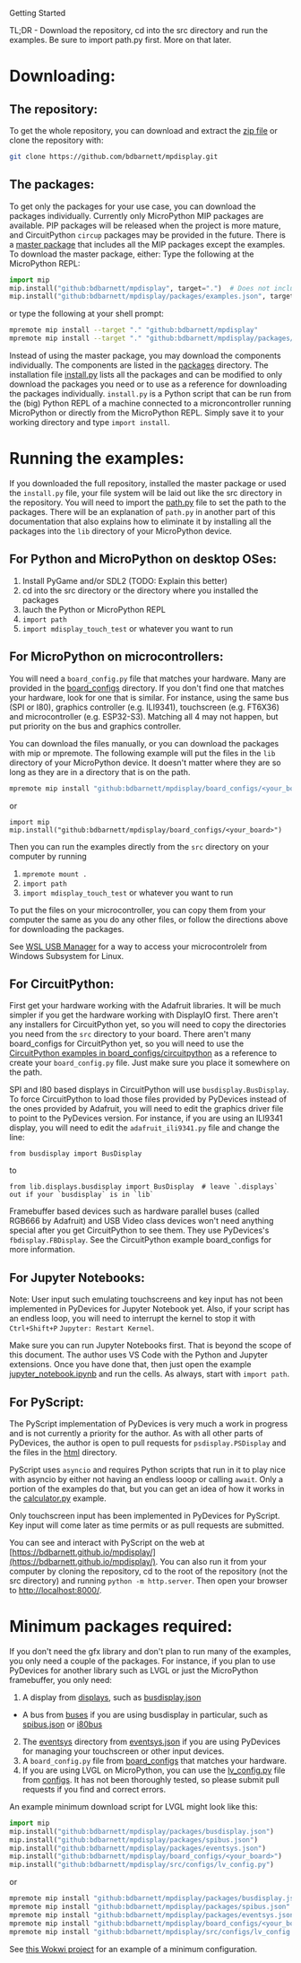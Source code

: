 Getting Started

TL;DR - Download the repository, cd into the src directory and run the examples.  Be sure to import path.py first.  More on that later.

# Downloading:
## The repository:
To get the whole repository, you can download and extract the [zip file](https://github.com/bdbarnett/mpdisplay/archive/refs/heads/main.zip) or clone the repository with:
```bash
git clone https://github.com/bdbarnett/mpdisplay.git
```

## The packages:
To get only the packages for your use case, you can download the packages individually.  Currently only MicroPython MIP packages are available.  PIP packages will be released when the project is more mature, and CircuitPython `circup` packages may be provided in the future.  There is a [master package](../package.json) that includes all the MIP packages except the examples.  To download the master package, either:
Type the following at the MicroPython REPL:
```python
import mip
mip.install("github:bdbarnett/mpdisplay", target=".")  # Does not include examples
mip.install("github:bdbarnett/mpdisplay/packages/examples.json", target=".")  # Optional examples
```
or type the following at your shell prompt:
```bash
mpremote mip install --target "." "github:bdbarnett/mpdisplay"
mpremote mip install --target "." "github:bdbarnett/mpdisplay/packages/examples.json"
```

Instead of using the master package, you may download the components individually.  The components are listed in the [packages](../packages) directory.  The installation file [install.py](../install.py) lists all the packages and can be modified to only download the packages you need or to use as a reference for downloading the packages individually.  `install.py` is a Python script that can be run from the (big) Python REPL of a machine connected to a microncontroller running MicroPython or directly from the MicroPython REPL.  Simply save it to your working directory and type `import install`.

# Running the examples:
If you downloaded the full repository, installed the master package or used the `install.py` file, your file system will be laid out like the src directory in the repository.  You will need to import the [path.py](../src/path.py) file to set the path to the packages.  There will be an explanation of `path.py` in another part of this documentation that also explains how to eliminate it by installing all the packages into the `lib` directory of your MicroPython device.

## For Python and MicroPython on desktop OSes:
1.  Install PyGame and/or SDL2 (TODO: Explain this better)
2.  cd into the src directory or the directory where you installed the packages
3.  lauch the Python or MicroPython REPL
4.  `import path`
5.  `import mdisplay_touch_test` or whatever you want to run

## For MicroPython on microcontrollers:
You will need a `board_config.py` file that matches your hardware.  Many are provided in the [board_configs](../board_configs) directory.  If you don't find one that matches your hardware, look for one that is similar.  For instance, using the same bus (SPI or I80), graphics controller (e.g. ILI9341), touchscreen (e.g. FT6X36) and microcontroller (e.g. ESP32-S3).  Matching all 4 may not happen, but put priority on the bus and graphics controller.

You can download the files manually, or you can download the packages with mip or mpremote.  The following example will put the files in the `lib` directory of your MicroPython device.  It doesn't matter where they are so long as they are in a directory that is on the path.
```bash
mpremote mip install "github:bdbarnett/mpdisplay/board_configs/<your_board>"
```
or
```MicroPython
import mip
mip.install("github:bdbarnett/mpdisplay/board_configs/<your_board>")
```
Then you can run the examples directly from the `src` directory on your computer by running 
1. `mpremote mount .`
2. `import path`
3. `import mdisplay_touch_test` or whatever you want to run

To put the files on your microcontroller, you can copy them from your computer the same as you do any other files, or follow the directions above for downloading the packages.

See [WSL USB Manager](https://gitlab.com/alelec/wsl-usb-gui) for a way to access your microcontrolelr from Windows Subsystem for Linux.

## For CircuitPython:
First get your hardware working with the Adafruit libraries.  It will be much simpler if you get the hardware working with DisplayIO first.  There aren't any installers for CircuitPython yet, so you will need to copy the directories you need from the `src` directory to your board.  There aren't many board_configs for CircuitPython yet, so you will need to use the [CircuitPython examples in board_configs/circuitpython](../board_configs/circuitpython) as a reference to create your `board_config.py` file.  Just make sure you place it somewhere on the path.

SPI and I80 based displays in CircuitPython will use `busdisplay.BusDisplay`.  To force CircuitPython to load those files provided by PyDevices instead of the ones provided by Adafruit, you will need to edit the graphics driver file to point to the PyDevices version.  For instance, if you are using an ILI9341 display, you will need to edit the `adafruit_ili9341.py` file and change the line:
```
from busdisplay import BusDisplay
```
to 
```
from lib.displays.busdisplay import BusDisplay  # leave `.displays` out if your `busdisplay` is in `lib`
```

Framebuffer based devices such as hardware parallel buses (called RGB666 by Adafruit) and USB Video class devices won't need anything special after you get CircuitPython to see them.  They use PyDevices's `fbdisplay.FBDisplay`.  See the CircuitPython example board_configs for more information.

## For Jupyter Notebooks:
Note:  User input such emulating touchscreens and key input has not been implemented in PyDevices for Jupyter Notebook yet.  Also, if your script has an endless loop, you will need to interrupt the kernel to stop it with `Ctrl+Shift+P` `Jupyter: Restart Kernel`.

Make sure you can run Jupyter Notebooks first.  That is beyond the scope of this document.  The author uses VS Code with the Python and Jupyter extensions.  Once you have done that, then just open the example [jupyter_notebook.ipynb](../src/utils/jupyter_notebook.ipynb) and run the cells.  As always, start with `import path`.

## For PyScript:
The PyScript implementation of PyDevices is very much a work in progress and is not currently a priority for the author.  As with all other parts of PyDevices, the author is open to pull requests for `psdisplay.PSDisplay` and the files in the [html](../html) directory.

PyScript uses `asyncio` and requires Python scripts that run in it to play nice with asyncio by either not having an endless looop or calling `await`.  Only a portion of the examples do that, but you can get an idea of how it works in the [calculator.py](../src/examples/calculator.py) example.

Only touchscreen input has been implemented in PyDevices for PyScript.  Key input will come later as time permits or as pull requests are submitted.

You can see and interact with PyScript on the web at [https://bdbarnett.github.io/mpdisplay/](https://bdbarnett.github.io/mpdisplay/).  You can also run it from your computer by cloning the repository, cd to the root of the repository (not the src directory) and running `python -m http.server`.  Then open your browser to [http://localhost:8000/](http://localhost:8000/).

# Minimum packages required:
If you don't need the gfx library and don't plan to run many of the examples, you only need a couple of the packages.  For instance, if you plan to use PyDevices for another library such as LVGL or just the MicroPython framebuffer, you only need:
1.  A display from [displays](../src/lib/displays/), such as [busdisplay.json](../packages/busdisplay.json)
  -  A bus from [buses](../src/lib/buses/) if you are using busdisplay in particular, such as [spibus.json](../packages/spibus.json) or [i80bus](../packages/i80bus.json)
2.  The [eventsys](../src/lib/eventsys/) directory from [eventsys.json](../packages/eventsys.json) if you are using PyDevices for managing your touchscreen or other input devices.
3.  A `board_config.py` file from [board_configs](../board_configs/) that matches your hardware.
4.  If you are using LVGL on MicroPython, you can use the [lv_config.py](../src/configs/lv_config.py) file from [configs](../src/configs/).  It has not been thoroughly tested, so please submit pull requests if you find and correct errors.

An example minimum download script for LVGL might look like this:
```python
import mip
mip.install("github:bdbarnett/mpdisplay/packages/busdisplay.json")
mip.install("github:bdbarnett/mpdisplay/packages/spibus.json")
mip.install("github:bdbarnett/mpdisplay/packages/eventsys.json")
mip.install("github:bdbarnett/mpdisplay/board_configs/<your_board>")
mip.install("github:bdbarnett/mpdisplay/src/configs/lv_config.py")
```
or
```bash
mpremote mip install "github:bdbarnett/mpdisplay/packages/busdisplay.json"
mpremote mip install "github:bdbarnett/mpdisplay/packages/spibus.json"
mpremote mip install "github:bdbarnett/mpdisplay/packages/eventsys.json"
mpremote mip install "github:bdbarnett/mpdisplay/board_configs/<your_board>"
mpremote mip install "github:bdbarnett/mpdisplay/src/configs/lv_config.py"
```
See [this Wokwi project](https://wokwi.com/projects/404248867674669057) for an example of a minimum configuration.
